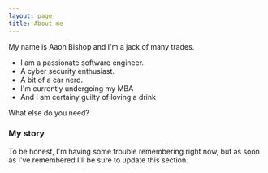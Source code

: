```yaml
---
layout: page
title: About me
---
```


My name is Aaon Bishop and I'm a jack of many trades.

- I am a passionate software engineer.
- A cyber security enthusiast. 
- A bit of a car nerd.
- I'm currently undergoing my MBA
- And I am certainy guilty of loving a drink

What else do you need?

### My story

To be honest, I'm having some trouble remembering right now, but as soon as I've remembered I'll be sure to update this section.
